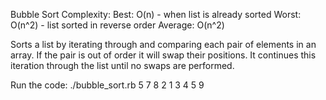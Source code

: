 Bubble Sort
Complexity:
  Best: O(n) - when list is already sorted
  Worst: O(n^2) - list sorted in reverse order
  Average: O(n^2)

Sorts a list by iterating through and comparing each pair of elements in an array.  If the pair is out of order it will swap their positions.
It continues this iteration through the list until no swaps are performed.

Run the code:
./bubble_sort.rb 5 7 8 2 1 3 4 5 9
